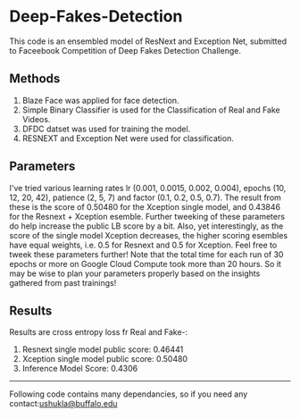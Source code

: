 # Deep-Fakes-Detection
This code is an ensembled model of ResNext and Exception Net, submitted to Faceebook Competition of Deep Fakes Detection Challenge.

## Methods
1. Blaze Face was applied for face detection.
2. Simple Binary Classifier is used for the Classification of Real and Fake Videos.
3. DFDC datset was used for training the model.
4. RESNEXT and Exception Net were used for classification.

## Parameters
I've tried various learning rates lr (0.001, 0.0015, 0.002, 0.004), epochs (10, 12, 20, 42), patience (2, 5, 7) and factor (0.1, 0.2, 0.5, 0.7). 
The result from these is the score of 0.50480 for the Xception single model, and 0.43846 for the Resnext + Xception esemble. 
Further tweeking of these parameters do help increase the public LB score by a bit. Also, yet interestingly, as the score of the single model Xception decreases, the higher scoring esembles have equal weights, i.e. 0.5 for Resnext and 0.5 for Xception.
Feel free to tweek these parameters further! Note that the total time for each run of 30 epochs or more on Google Cloud Compute took more than 20 hours. 
So it may be wise to plan your parameters properly based on the insights gathered from past trainings!

## Results
Results are cross entropy loss fr Real and Fake-:
1. Resnext single model public score: 0.46441
2. Xception single model public score: 0.50480
3. Inference Model Score: 0.4306
---------------------------------------------------------------------------------------------------------------------------------------------------------------------------------

Following code contains many dependancies, so if you need any contact:ushukla@buffalo.edu





